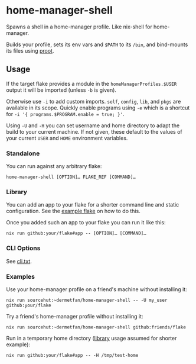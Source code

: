 # home-manager-shell

Spawns a shell in a home-manager profile. Like nix-shell for home-manager.

Builds your profile, sets its env vars and `$PATH` to its `/bin`, and bind-mounts its files using [proot](https://proot-me.github.io/).

## Usage

If the target flake provides a module in the `homeManagerProfiles.$USER` output it will be imported (unless `-b` is given).

Otherwise use `-i` to add custom imports. `self`, `config`, `lib`, and `pkgs` are available in its scope.
Quickly enable programs using `-e` which is a shortcut for `-i '{ programs.$PROGRAM.enable = true; }'`.

Using `-U` and `-H` you can set username and home directory to adapt the build to your current machine.
If not given, these default to the values of your current `USER` and `HOME` environment variables.

### Standalone

You can run against any arbitrary flake:

	home-manager-shell [OPTION]… FLAKE_REF [COMMAND]…

### Library

You can add an app to your flake for a shorter command line and static configuration.
See the [example flake](example/flake.nix) on how to do this.

Once you added such an app to your flake you can run it like this:

	nix run github:your/flake#app -- [OPTION]… [COMMAND]…

### CLI Options

See [cli.txt](cli.txt).

### Examples

Use your home-manager profile on a friend's machine without installing it:

	nix run sourcehut:~dermetfan/home-manager-shell -- -U my_user github:your/flake

Try a friend's home-manager profile without installing it:

	nix run sourcehut:~dermetfan/home-manager-shell github:friends/flake

Run in a temporary home directory ([library](#library) usage assumed for shorter example):

	nix run github:your/flake#app -- -H /tmp/test-home
